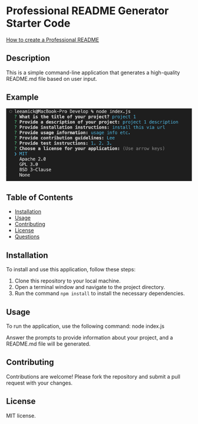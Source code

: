 # Professional README Generator Starter Code

[How to create a Professional README](https://coding-boot-camp.github.io/full-stack/github/professional-readme-guide)

## Description

This is a simple command-line application that generates a high-quality README.md file based on user input.

## Example
![screenshot](./images/readme-generator.png)
## Table of Contents

- [Installation](#installation)
- [Usage](#usage)
- [Contributing](#contributing)
- [License](#license)
- [Questions](#questions)

## Installation

To install and use this application, follow these steps:

1. Clone this repository to your local machine.
2. Open a terminal window and navigate to the project directory.
3. Run the command `npm install` to install the necessary dependencies.

## Usage

To run the application, use the following command:
node index.js


Answer the prompts to provide information about your project, and a README.md file will be generated.

## Contributing

Contributions are welcome! Please fork the repository and submit a pull request with your changes.

## License

MIT license.

